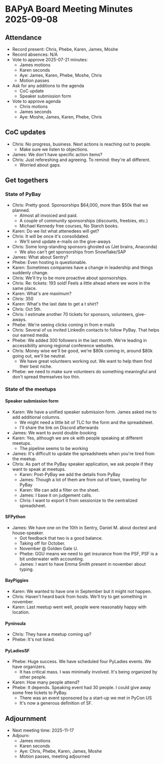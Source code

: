 # BAPyA Board Meeting Minutes 2025-09-08

## Attendance

* Record present: Chris, Phebe, Karen, James, Moshe
* Record absences: N/A
* Vote to approve 2025-07-21 minutes:
  * James motions
  * Karen seconds
  * Aye: James, Karen, Phebe, Moshe, Chris
  * Motion passes
* Ask for any additions to the agenda
  * CoC update
  * Speaker submission form
* Vote to approve agenda
  * Chris motions
  * James seconds
  * Aye: Moshe, James, Karen, Phebe, Chris

## CoC updates

* Chris: No progress, business. Next actions is reaching out to people.
  * Make sure we listen to objections.
* James: We don't have specific action items?
* Chris: Just refereshing and agreeing. To remind: they're all different.
  * Worried about gaps.

## Get togethers

### State of PyBay

* Chris: Pretty good. Sponsorships $64,000, more than $50k that we planned.
  * Almost all invoiced and paid.
  * A couple of community sponsorships (discounts, freebies, etc.)
  * Michael Kennedy free courses, No Starch books.
* Karen: Do we list what attenedees will get?
* Chris: It will be once it's consolidated.
  * We'll send update e-mails on the give-aways
* Chris: Some long-standing sponsors ghosted us (Jet brains, Anaconda)
  * We also can't get sponsorships from Snowflake/SAP
* James: What about Sentry?
* Phebe: Even hosting is questionable.
* Karen: Sometimes companies have a change in leadership and things suddenly change.
* Chris: We'll try to be more proactive about sponsorships.
* Chris: Re: tickets: 193 sold! Feels a little ahead where we wore in the same place.
* Karen: What's are maximum?
* Chris: 350
* Karen: What's the last date to get a t shirt?
* Chris: Oct 5th.
* Chris: I estimate another 70 tickets for sponsors, volunteers, give-aways.
* Phebe: We're seeing clicks coming in from e-mails
* Chris: Several of us invited LinkedIn contacts to follow PyBay. That helps our earned media.
* Phebe: We added 300 followers in the last month. We're leading in accessibility among regional conference websites.
* Chris: Money wise we'll be good, we're $80k coming in, around $80k going out, we'll be neutral.
  * We have great volunteers working out. We want to help them find their best niche.
* Phebe: we need to make sure volunteers do something meaningful and don't spread themselves too thin.

### State of the meetups

#### Speaker submission form

* Karen: We have a unified speaker submission form. James asked me to add additional columns.
  * We might need a little bit of TLC for the form and the spreadsheet.
  * I'll share the link on Discord afterwards
* James: We want to avoid double-booking
* Karen: Yes, although we are ok with people speaking at different meetups.
  * The pipeline seems to be working
* James: It's difficult to update the spreadsheets when you're tired from the meetup.
* Chris: As part of the PyBay speaker application, we ask people if they want to speak at meetups.
  * Karen: Post-PyBay we add the details from PyBay
  * James: Though a lot of them are from out of town, traveling for PyBay
  * Karen: We can add a filter on the sheet.
  * James: I base it on judgement calls.
  * Chris: I want to export it from sessionize to the centralized spreadsheet.

#### SFPython

* James: We have one on the 10th in Sentry, Daniel M. about doctest and house-speaker.
  * Got feedback that two is a good balance.
  * Taking off for October.
  * November @ Golden Gate U.
  * Phebe: GGU means we need to get insurance from the PSF, PSF is a bit underwater with accounting.
  * James: I want to have Emma Smith present in november about typing.

#### BayPiggies

* Karen: We wanted to have one in September but it might not happen.
* Chris: Haven't heard back from hosts. We'll try to get something in november.
* Karen: Last meetup went well, people were reasonably happy with location.

#### Pyninsula

* Chris: They have a meetup coming up?
* Phebe: It's not listed.

#### PyLadiesSF

* Phebe: Huge success. We have scheduled four PyLadies events. We have organizers.
  * It has critical mass. I was minimally involved. It's being organized by other people.
* Karen: How many people attend?
* Phebe: It depends. Speaking event had 30 people. I could give away some free tickets to PyBay.
  * There was an event sponsored by a start-up we met in PyCon US
  * It's now a generous definition of SF.

## Adjournment

* Next meeting time: 2025-11-17
* Adjourn:
  * James motions
  * Karen seconds
  * Aye: Chris, Phebe, Karen, James, Moshe
  * Motion passes, meeting adjourned



